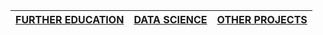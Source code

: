 |[FURTHER EDUCATION](./Projects/education.md)|[DATA SCIENCE](./Projects/datsci.md)| [OTHER PROJECTS](./Projects/other.md)      |
| :-------------------------------------------- | :-------------------------------------------- |:-------------------------------------------- |
